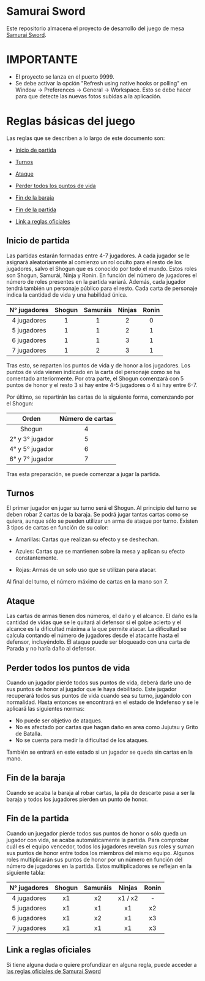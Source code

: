 # Samurai Sword

Este repositorio almacena el proyecto de desarrollo del juego de mesa [Samurai Sword](https://www.dvgiochi.com/catalogo/samurai-sword/?lang=eng). 

# IMPORTANTE 

 - El proyecto se lanza en el puerto 9999.
 - Se debe activar la opción "Refresh using native hooks or polling" en Window -> Preferences -> General -> Workspace. Esto se debe hacer para que detecte las nuevas fotos subidas a la aplicación.

# Reglas básicas del juego

Las reglas que se describen a lo largo de este documento son:

- [Inicio de partida](#inicio-de-partida)

- [Turnos](#turnos)

- [Ataque](#ataque)

- [Perder todos los puntos de vida](#perder-todos-los-puntos-de-vida)

- [Fin de la baraja](#fin-de-la-baraja)

- [Fin de la partida](#fin-de-la-partida)

- [Link a reglas oficiales](#link-a-reglas-oficiales)

## Inicio de partida

Las partidas estarán formadas entre 4-7 jugadores. A cada jugador se le asignará aleatoriamente al comienzo un rol oculto para el resto de los jugadores, salvo el Shogun que es conocido por todo el mundo. Estos roles son Shogun, Samurái, Ninja y Ronin. En función del número de jugadores el número de roles presentes en la partida variará. Además, cada jugador tendrá también un personaje público para el resto. Cada carta de personaje indica la cantidad de vida y una habilidad única.

| N° jugadores | Shogun | Samuráis | Ninjas | Ronin |
|:---:|:--------:|:------:|:------:|:-----:|
| 4 jugadores | 1 | 1 | 2 | 0 |
| 5 jugadores | 1 | 1 | 2 | 1 |
| 6 jugadores | 1 | 1 | 3 | 1 |
| 7 jugadores | 1 | 2 | 3 | 1 |

Tras esto, se reparten los puntos de vida y de honor a los jugadores. Los puntos de vida vienen indicado en la carta del personaje como se ha comentado anteriormente. Por otra parte, el Shogun comenzará con 5 puntos de honor y el resto 3 si hay entre 4-5 jugadores o 4 si hay entre 6-7.

Por último, se repartirán las cartas de la siguiente forma, comenzando por el Shogun:

| Orden | Número de cartas |
|:-----:|:----------------:|
| Shogun | 4 |
| 2° y 3° jugador | 5 |
| 4° y 5° jugador | 6 |
| 6° y 7° jugador | 7 |

Tras esta preparación, se puede comenzar a jugar la partida.

## Turnos

El primer jugador en jugar su turno será el Shogun. Al principio del turno se deben robar 2 cartas de la baraja. Se podrá jugar tantas cartas como se quiera, aunque sólo se pueden utilizar un arma de ataque por turno. Existen 3 tipos de cartas en función de su color:

 - Amarillas: Cartas que realizan su efecto y se deshechan.

 - Azules: Cartas que se mantienen sobre la mesa y aplican su efecto constantemente.

 - Rojas: Armas de un solo uso que se utilizan para atacar.

Al final del turno, el número máximo de cartas en la mano son 7.

## Ataque

Las cartas de armas tienen dos números, el daño y el alcance. El daño es la cantidad de vidas que se le quitará al defensor si el golpe acierto y el alcance es la dificultad máxima a la que permite atacar. La dificultad se calcula contando el número de jugadores desde el atacante hasta el defensor, incluyéndolo. El ataque puede ser bloqueado con una carta de Parada y no haría daño al defensor.

## Perder todos los puntos de vida

Cuando un jugador pierde todos sus puntos de vida, deberá darle uno de sus puntos de honor al jugador que le haya debilitado. Este jugador recuperará todos sus puntos de vida cuando sea su turno, jugándolo con normalidad. Hasta entonces se encontrará en el estado de Indefenso y se le aplicará las siguientes normas:

 - No puede ser objetivo de ataques.
 - No es afectado por cartas que hagan daño en area como Jujutsu y Grito de Batalla.
 - No se cuenta para medir la dificultad de los ataques.

También se entrará en este estado si un jugador se queda sin cartas en la mano.

## Fin de la baraja

Cuando se acaba la baraja al robar cartas, la pila de descarte pasa a ser la baraja y todos los jugadores pierden un punto de honor.

## Fin de la partida

Cuando un juegador pierde todos sus puntos de honor o sólo queda un jugador con vida, se acaba automáticamente la partida. Para comprobar cuál es el equipo vencedor, todos los jugadores revelan sus roles y suman sus puntos de honor entre todos los miembros del mismo equipo. Algunos roles multiplicarán sus puntos de honor por un número en función del número de jugadores en la partida. Estos multiplicadores se reflejan en la siguiente tabla:

| N° jugadores | Shogun | Samuráis | Ninjas | Ronin |
|:---:|:--------:|:------:|:------:|:-----:|
| 4 jugadores | x1 | x2 | x1 / x2 | - |
| 5 jugadores | x1 | x1 | x1 | x2 |
| 6 jugadores | x1 | x2 | x1 | x3 |
| 7 jugadores | x1 | x1 | x1 | x3 |

## Link a reglas oficiales

Si tiene alguna duda o quiere profundizar en alguna regla, puede acceder a [las reglas oficiales de Samurai Sword](https://www.dvgiochi.com/giochi/samuraisword/download/EDGSS01_Rules_ES_PRINT.pdf)